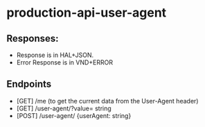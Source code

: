 # production-api-user-agent

## Responses:

- Response is in HAL+JSON.
- Error Response is in VND+ERROR

## Endpoints

- [GET] /me (to get the current data from the User-Agent header)
- [GET] /user-agent/?value= string
- [POST] /user-agent/ {userAgent: <User-Agent> string}